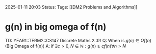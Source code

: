 2025-01-11 20:03
Status: 
Tags: [[DM2 Problems and Algorithms]]
# g(n) in big omega of f(n)

TD: YEAR1::TERM2::CS147 Discrete Maths 2::01 
Q: When is $g(n) ∈ \Omega f(n)$ (Big Omega of f(n))
A: if $\exists c>0,N \in \mathbb{N}:g(n) \geq cf(n)\forall n>N$  
<!--ID: 1736625901003-->
